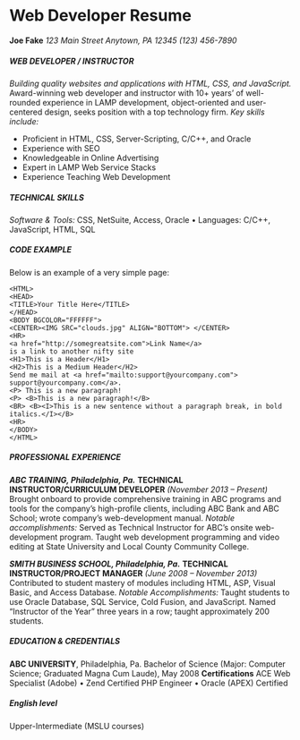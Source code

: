 # Web Developer Resume
**Joe Fake**
*123 Main Street
   Anytown, PA 12345
   (123) 456-7890*

##### WEB DEVELOPER / INSTRUCTOR #####
*Building quality websites and applications with HTML, CSS, and JavaScript.*
Award-winning web developer and instructor with 10+ years’ of well-rounded experience in LAMP development, object-oriented and user-centered design, seeks position with a top technology firm.
*Key skills include:*
- Proficient in HTML, CSS, Server-Scripting, C/C++, and Oracle
- Experience with SEO
- Knowledgeable in Online Advertising
- Expert in LAMP Web Service Stacks
- Experience Teaching Web Development

##### TECHNICAL SKILLS
_Software & Tools:_ CSS, NetSuite, Access, Oracle • Languages: C/C++, JavaScript, HTML, SQL
##### CODE EXAMPLE
Below is an example of a very simple page:
```
<HTML>
<HEAD>
<TITLE>Your Title Here</TITLE>
</HEAD>
<BODY BGCOLOR="FFFFFF">
<CENTER><IMG SRC="clouds.jpg" ALIGN="BOTTOM"> </CENTER>
<HR>
<a href="http://somegreatsite.com">Link Name</a>
is a link to another nifty site
<H1>This is a Header</H1>
<H2>This is a Medium Header</H2>
Send me mail at <a href="mailto:support@yourcompany.com">
support@yourcompany.com</a>.
<P> This is a new paragraph!
<P> <B>This is a new paragraph!</B>
<BR> <B><I>This is a new sentence without a paragraph break, in bold italics.</I></B>
<HR>
</BODY>
</HTML>
```

##### PROFESSIONAL EXPERIENCE
**_ABC TRAINING, Philadelphia, Pa._**
**TECHNICAL INSTRUCTOR/CURRICULUM DEVELOPER** _(November 2013 – Present)_
Brought onboard to provide comprehensive training in ABC programs and tools for the company’s high-profile clients, including ABC Bank and ABC School; wrote company’s web-development manual.
*Notable accomplishments:*
Served as Technical Instructor for ABC’s onsite web-development program.
Taught web development programming and video editing at State University and Local County Community College.

**_SMITH BUSINESS SCHOOL, Philadelphia, Pa._**
**TECHNICAL INSTRUCTOR/PROJECT MANAGER** _(June 2008 – November 2013)_
Contributed to student mastery of modules including HTML, ASP, Visual Basic, and Access Database.
_Notable Accomplishments:_
Taught students to use Oracle Database, SQL Service, Cold Fusion, and JavaScript.
Named “Instructor of the Year” three years in a row; taught approximately 200 students.
##### EDUCATION & CREDENTIALS
**ABC UNIVERSITY**, Philadelphia, Pa.
Bachelor of Science (Major: Computer Science; Graduated Magna Cum Laude), May 2008
**Certifications**
ACE Web Specialist (Adobe) • Zend Certified PHP Engineer • Oracle (APEX) Certified
##### English level
Upper-Intermediate (MSLU courses)